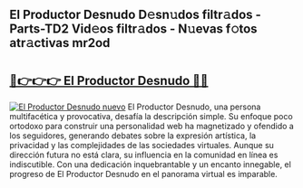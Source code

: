 ## El Productor Desnudo D𝚎sn𝚞dos filtr𝚊dos - Parts-TD2 Vid𝚎os filtr𝚊dos - N𝚞evas f𝚘tos atr𝚊ctivas mr2od

# <h2><a href="http://mba2vv1.tromn.icu/?c=El+Productor+Desnudo">🔗👉👉👉 El Productor Desnudo 🔗🔗</a></h2>

[![El Productor Desnudo nuevo](https://i.imgur.com/pEAQMta.gif)](http://mba2vv1.tromn.icu/?c=El+Productor+Desnudo)
El Productor Desnudo, una persona multifacética y provocativa, desafía la descripción simple. Su enfoque poco ortodoxo para construir una personalidad web ha magnetizado y ofendido a los seguidores, generando debates sobre la expresión artística, la privacidad y las complejidades de las sociedades virtuales. Aunque su dirección futura no está clara, su influencia en la comunidad en línea es indiscutible. Con una dedicación inquebrantable y un encanto innegable, el progreso de El Productor Desnudo en el panorama virtual es imparable.
